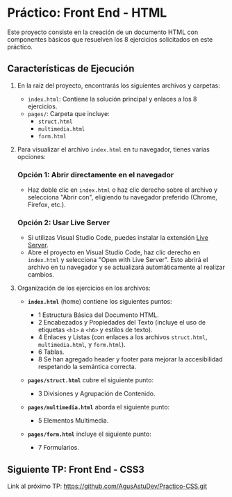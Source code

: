 # Práctico: Front End - HTML

Este proyecto consiste en la creación de un documento HTML con componentes básicos que resuelven los 8 ejercicios solicitados en este práctico.

## Características de Ejecución

1. En la raíz del proyecto, encontrarás los siguientes archivos y carpetas:
   - `index.html`: Contiene la solución principal y enlaces a los 8 ejercicios.
   - `pages/`: Carpeta que incluye:
     - `struct.html`
     - `multimedia.html`
     - `form.html`
2. Para visualizar el archivo `index.html` en tu navegador, tienes varias opciones:

   ### Opción 1: Abrir directamente en el navegador

   - Haz doble clic en `index.html` o haz clic derecho sobre el archivo y selecciona "Abrir con", eligiendo tu navegador preferido (Chrome, Firefox, etc.).

   ### Opción 2: Usar Live Server

   - Si utilizas Visual Studio Code, puedes instalar la extensión [Live Server](https://marketplace.visualstudio.com/items?itemName=ritwickdey.LiveServer).
   - Abre el proyecto en Visual Studio Code, haz clic derecho en `index.html` y selecciona "Open with Live Server". Esto abrirá el archivo en tu navegador y se actualizará automáticamente al realizar cambios.

3. Organización de los ejercicios en los archivos:

   - **`index.html`** (home) contiene los siguientes puntos:

     - 1 Estructura Básica del Documento HTML.
     - 2 Encabezados y Propiedades del Texto (incluye el uso de etiquetas `<h1>` a `<h6>` y estilos de texto).
     - 4 Enlaces y Listas (con enlaces a los archivos `struct.html`, `multimedia.html`, y `form.html`).
     - 6 Tablas.
     - 8 Se han agregado header y footer para mejorar la accesibilidad respetando la semántica correcta.

   - **`pages/struct.html`** cubre el siguiente punto:

     - 3 Divisiones y Agrupación de Contenido.

   - **`pages/multimedia.html`** aborda el siguiente punto:

     - 5 Elementos Multimedia.

   - **`pages/form.html`** incluye el siguiente punto:

     - 7 Formularios.
    
## Siguiente TP: Front End - CSS3
Link al próximo TP: https://github.com/AgusAstuDev/Practico-CSS.git

